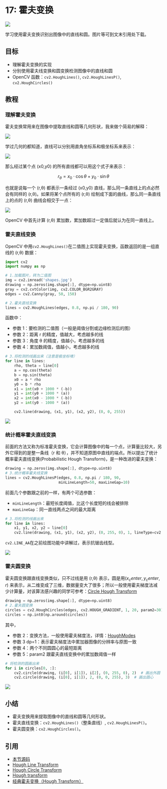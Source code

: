 # 17: 霍夫变换

![](https://cos.codec.wang/cv2_understand_hough_transform.jpg)

学习使用霍夫变换识别出图像中的直线和圆。图片等可到文末引用处下载。

## 目标

- 理解霍夫变换的实现
- 分别使用霍夫线变换和圆变换检测图像中的直线和圆
- OpenCV 函数：`cv2.HoughLines()`, `cv2.HoughLinesP()`, `cv2.HoughCircles()`

## 教程

### 理解霍夫变换

霍夫变换常用来在图像中提取直线和圆等几何形状，我来做个简易的解释：

![](https://cos.codec.wang/cv2_understand_hough_transform.jpg)

学过几何的都知道，直线可以分别用直角坐标系和极坐标系来表示：

![](https://cos.codec.wang/cv2_line_expression_in_coordinate.jpg)

那么经过某个点 (x0,y0) 的所有直线都可以用这个式子来表示：

$$
r_\theta=x_0\cdot\cos \theta+y_0\cdot\sin \theta
$$

也就是说每一个 (r,θ) 都表示一条经过 (x0,y0) 直线，那么同一条直线上的点必然会有同样的 (r,θ)。如果将某个点所有的 (r,θ) 绘制成下面的曲线，那么同一条直线上的点的 (r,θ) 曲线会相交于一点：

![](https://cos.codec.wang/cv2_curve_of_r_theta.jpg)

OpenCV 中首先计算 (r,θ) 累加数，累加数超过一定值后就认为在同一直线上。

### 霍夫直线变换

OpenCV 中用`cv2.HoughLines()`在二值图上实现霍夫变换，函数返回的是一组直线的 (r,θ) 数据：

```python
import cv2
import numpy as np

# 1.加载图片，转为二值图
img = cv2.imread('shapes.jpg')
drawing = np.zeros(img.shape[:], dtype=np.uint8)
gray = cv2.cvtColor(img, cv2.COLOR_BGR2GRAY)
edges = cv2.Canny(gray, 50, 150)

# 2.霍夫直线变换
lines = cv2.HoughLines(edges, 0.8, np.pi / 180, 90)
```

函数中：

- 参数 1：要检测的二值图（一般是阈值分割或边缘检测后的图）
- 参数 2：距离 r 的精度，值越大，考虑越多的线
- 参数 3：角度 θ 的精度，值越小，考虑越多的线
- 参数 4：累加数阈值，值越小，考虑越多的线

```python
# 3.将检测的线画出来（注意是极坐标噢）
for line in lines:
    rho, theta = line[0]
    a = np.cos(theta)
    b = np.sin(theta)
    x0 = a * rho
    y0 = b * rho
    x1 = int(x0 + 1000 * (-b))
    y1 = int(y0 + 1000 * (a))
    x2 = int(x0 - 1000 * (-b))
    y2 = int(y0 - 1000 * (a))

    cv2.line(drawing, (x1, y1), (x2, y2), (0, 0, 255))
```

![](https://cos.codec.wang/cv2_hough_line_function.jpg)

### 统计概率霍夫直线变换

前面的方法又称为标准霍夫变换，它会计算图像中的每一个点，计算量比较大，另外它得到的是整一条线（r 和 θ），并不知道原图中直线的端点。所以提出了统计概率霍夫直线变换\(Probabilistic Hough Transform\)，是一种改进的霍夫变换：

```python
drawing = np.zeros(img.shape[:], dtype=np.uint8)
# 3.统计概率霍夫线变换
lines = cv2.HoughLinesP(edges, 0.8, np.pi / 180, 90,
                        minLineLength=50, maxLineGap=10)
```

前面几个参数跟之前的一样，有两个可选参数：

- `minLineLength`：最短长度阈值，比这个长度短的线会被排除
- `maxLineGap`：同一直线两点之间的最大距离

```python
# 3.将检测的线画出来
for line in lines:
    x1, y1, x2, y2 = line[0]
    cv2.line(drawing, (x1, y1), (x2, y2), (0, 255, 0), 1, lineType=cv2.LINE_AA)
```

`cv2.LINE_AA`在之前绘图功能中讲解过，表示抗锯齿线型。

![](https://cos.codec.wang/cv2_hough_lines_p_function.jpg)

### 霍夫圆变换

霍夫圆变换跟直线变换类似，只不过线是用 (r,θ) 表示，圆是用$(x_center,y_center,r)$ 来表示，从二维变成了三维，数据量变大了很多；所以一般使用霍夫梯度法减少计算量，对该算法感兴趣的同学可参考：[Circle Hough Transform](https://en.wikipedia.org/wiki/Circle_Hough_Transform)

```python
drawing = np.zeros(img.shape[:], dtype=np.uint8)
# 2.霍夫圆变换
circles = cv2.HoughCircles(edges, cv2.HOUGH_GRADIENT, 1, 20, param2=30)
circles = np.int0(np.around(circles))
```

其中，

- 参数 2：变换方法，一般使用霍夫梯度法，详情：[HoughModes](https://docs.opencv.org/3.3.1/d7/dbd/group__imgproc.html#ga073687a5b96ac7a3ab5802eb5510fe65)
- 参数 3 dp=1：表示霍夫梯度法中累加器图像的分辨率与原图一致
- 参数 4：两个不同圆圆心的最短距离
- 参数 5：param2 跟霍夫直线变换中的累加数阈值一样

```python
# 将检测的圆画出来
for i in circles[0, :]:
    cv2.circle(drawing, (i[0], i[1]), i[2], (0, 255, 0), 2)  # 画出外圆
    cv2.circle(drawing, (i[0], i[1]), 2, (0, 0, 255), 3)  # 画出圆心
```

![](https://cos.codec.wang/cv2_hough_circles_function.jpg)

## 小结

- 霍夫变换用来提取图像中的直线和圆等几何形状。
- 霍夫直线变换：`cv2.HoughLines()`（整条直线）, `cv2.HoughLinesP()`。
- 霍夫圆变换：`cv2.HoughCircles()`。

## 引用

- [本节源码](https://github.com/codecwang/OpenCV-Python-Tutorial/tree/master/17-Hough-Transform)
- [Hough Line Transform](http://opencv-python-tutroals.readthedocs.io/en/latest/py_tutorials/py_imgproc/py_houghlines/py_houghlines.html)
- [Hough Circle Transform](http://opencv-python-tutroals.readthedocs.io/en/latest/py_tutorials/py_imgproc/py_houghcircles/py_houghcircles.html)
- [Hough transform](https://en.wikipedia.org/wiki/Hough_transform)
- [经典霍夫变换（Hough Transform）](https://blog.csdn.net/YuYunTan/article/details/80141392)
